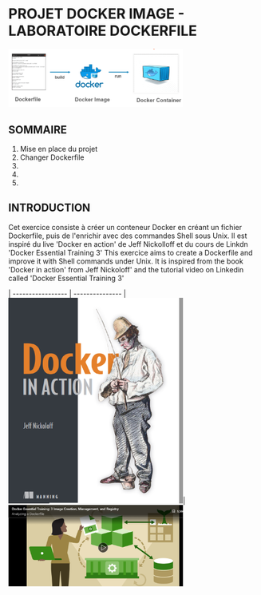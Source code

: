 # PROJET DOCKER IMAGE - LABORATOIRE DOCKERFILE 

<img src="https://github.com/CollegeBoreal/INF1087-200-21H-02/blob/main/2.Docker/300115140/IMAGES/docker1.PNG" width="350">

## SOMMAIRE
1. Mise en place du projet
2. Changer Dockerfile
3.
4.
5.



## INTRODUCTION
Cet exercice consiste à créer un conteneur Docker en créant un fichier Dockerfile, puis de l'enrichir avec des commandes Shell sous Unix. Il est inspiré du live 'Docker en action' de Jeff Nickolloff et du cours de Linkdn 'Docker Essential Training 3'
This exercice aims to create a Dockerfile and improve it with Shell commands under Unix. It is inspired from the book 'Docker in action' from Jeff Nickoloff' and the tutorial video on Linkedin called 'Docker Essential Training 3'


| ----------------- | ---------------
|<img src="https://github.com/CollegeBoreal/INF1087-200-21H-02/blob/main/2.Docker/300115140/IMAGES/livr1.PNG" width="350">| <img src="https://github.com/CollegeBoreal/INF1087-200-21H-02/blob/main/2.Docker/300115140/IMAGES/Link1.PNG" width="350">


